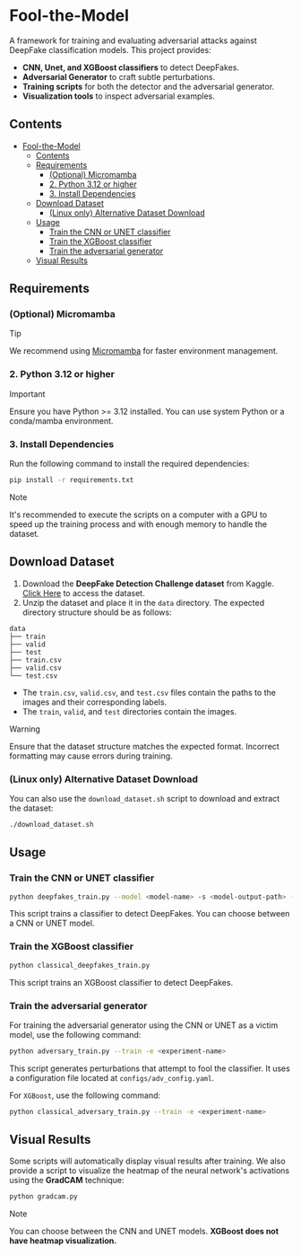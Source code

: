 # Fool-the-Model

A framework for training and evaluating adversarial attacks against DeepFake classification models. This project provides:

- **CNN, Unet, and XGBoost classifiers** to detect DeepFakes.
- **Adversarial Generator** to craft subtle perturbations.
- **Training scripts** for both the detector and the adversarial generator.
- **Visualization tools** to inspect adversarial examples.

## Contents

- [Fool-the-Model](#fool-the-model)
  - [Contents](#contents)
  - [Requirements](#requirements)
    - [(Optional) Micromamba](#optional-micromamba)
    - [2. Python 3.12 or higher](#2-python-312-or-higher)
    - [3. Install Dependencies](#3-install-dependencies)
  - [Download Dataset](#download-dataset)
    - [(Linux only) Alternative Dataset Download](#linux-only-alternative-dataset-download)
  - [Usage](#usage)
    - [Train the CNN or UNET classifier](#train-the-cnn-or-unet-classifier)
    - [Train the XGBoost classifier](#train-the-xgboost-classifier)
    - [Train the adversarial generator](#train-the-adversarial-generator)
  - [Visual Results](#visual-results)

## Requirements

### (Optional) Micromamba
> [!TIP]
> We recommend using [Micromamba](https://mamba.readthedocs.io/en/latest/installation/micromamba-installation.html) for faster environment management.

### 2. Python 3.12 or higher
> [!IMPORTANT]
> Ensure you have Python >= 3.12 installed. You can use system Python or a conda/mamba environment.

### 3. Install Dependencies
Run the following command to install the required dependencies:

```bash
pip install -r requirements.txt
```

> [!NOTE]
> It's recommended to execute the scripts on a computer with a GPU to speed up the training process and with enough memory to handle the dataset.

## Download Dataset

1. Download the **DeepFake Detection Challenge dataset** from Kaggle. [Click Here](https://www.kaggle.com/datasets/xhlulu/140k-real-and-fake-faces) to access the dataset.
2. Unzip the dataset and place it in the `data` directory. The expected directory structure should be as follows:

```
data
├── train
├── valid
├── test
├── train.csv
├── valid.csv
└── test.csv
```

- The `train.csv`, `valid.csv`, and `test.csv` files contain the paths to the images and their corresponding labels.
- The `train`, `valid`, and `test` directories contain the images.

> [!WARNING]
> Ensure that the dataset structure matches the expected format. Incorrect formatting may cause errors during training.

### (Linux only) Alternative Dataset Download
You can also use the `download_dataset.sh` script to download and extract the dataset:

```bash
./download_dataset.sh
```

## Usage

### Train the CNN or UNET classifier

```bash
python deepfakes_train.py --model <model-name> -s <model-output-path> --train
```

This script trains a classifier to detect DeepFakes. You can choose between a CNN or UNET model.

### Train the XGBoost classifier

```bash
python classical_deepfakes_train.py
```

This script trains an XGBoost classifier to detect DeepFakes.

### Train the adversarial generator

For training the adversarial generator using the CNN or UNET as a victim model, use the following command:

```bash
python adversary_train.py --train -e <experiment-name>
```

This script generates perturbations that attempt to fool the classifier. It uses a configuration file located at `configs/adv_config.yaml`.

For `XGBoost`, use the following command:

```bash
python classical_adversary_train.py --train -e <experiment-name>
```

## Visual Results

Some scripts will automatically display visual results after training. We also provide a script to visualize the heatmap of the neural network's activations using the **GradCAM** technique:

```bash
python gradcam.py
```

> [!NOTE]
> You can choose between the CNN and UNET models. **XGBoost does not have heatmap visualization.**

